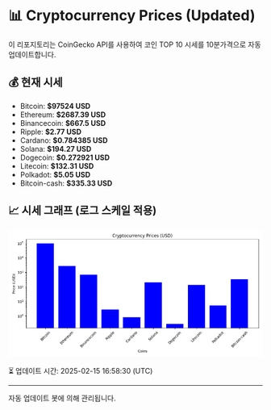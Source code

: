 
# 📊 Cryptocurrency Prices (Updated)

이 리포지토리는 CoinGecko API를 사용하여 코인 TOP 10 시세를 10분가격으로 자동 업데이트합니다.

## 💰 현재 시세
- Bitcoin: **$97524 USD**
- Ethereum: **$2687.39 USD**
- Binancecoin: **$667.5 USD**
- Ripple: **$2.77 USD**
- Cardano: **$0.784385 USD**
- Solana: **$194.27 USD**
- Dogecoin: **$0.272921 USD**
- Litecoin: **$132.31 USD**
- Polkadot: **$5.05 USD**
- Bitcoin-cash: **$335.33 USD**

## 📈 시세 그래프 (로그 스케일 적용)
![Crypto Prices](crypto_prices.png)

⏳ 업데이트 시간: 2025-02-15 16:58:30 (UTC)

---
자동 업데이트 봇에 의해 관리됩니다.
